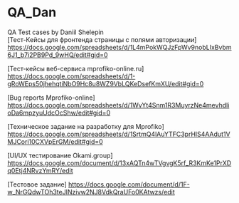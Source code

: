 # QA_Dan
QA Test cases by Daniil Shelepin   
[Тест-Кейсы для фронтенда страницы с полями авторизации] https://docs.google.com/spreadsheets/d/1L4mPokWQJzFpWv9nobLIxBvbm6J1_b7i2PB9Pd_9wHQ/edit#gid=0 

[Тест-кейсы веб-сервиса mprofiko-online.ru] https://docs.google.com/spreadsheets/d/1-gRoWEps50jhehqtiNbO9Hc8u8WZ9VbLQKeDsefKmXU/edit#gid=0

[Bug reports Mprofiko-online] https://docs.google.com/spreadsheets/d/1WvYt4Snm1R3MuyrzNe4mevhdlioDa6mpzyuUdcOcShw/edit#gid=0

[Техническое задание на разработку для Mprofiko] https://docs.google.com/spreadsheets/d/1SrtmQ4lAuYTFC3prHlS4AAdut1VMJCori10CXVpErGM/edit#gid=0 

[UI/UX тестирование Okami.group] https://docs.google.com/document/d/13xAQTn4wTVgvgK5rf_R3KmKe1PrXDq0Etj4NRvzYmRY/edit

[Тестовое задание] https://docs.google.com/document/d/1F-w_NrGQdwTOh3teJINzivw2NJ8VdkQraUFo0KAtwzs/edit